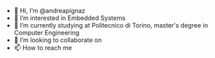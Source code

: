 - 👋 Hi, I’m @andreapignaz
- 👀 I’m interested in Embedded Systems
- 🌱 I’m currently studying at Politecnico di Torino, master's degree in Computer Engineering
- 💞️ I’m looking to collaborate on 
- 📫 How to reach me

<!---
andreapignaz/andreapignaz is a ✨ special ✨ repository because its `README.md` (this file) appears on your GitHub profile.
You can click the Preview link to take a look at your changes.
--->
